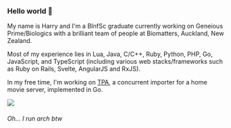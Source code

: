 ### Hello world 👋

My name is Harry and I'm a BInfSc graduate currently working on Geneious Prime/Biologics with a brilliant team of people at Biomatters, Auckland, New Zealand.

Most of my experience lies in Lua, Java, C/C++, Ruby, Python, PHP, Go, JavaScript, and TypeScript (including various web stacks/frameworks such as Ruby on Rails, Svelte, AngularJS and RxJS).

In my free time, I'm working on [TPA](https://github.com/hbomb79/TPA), a concurrent importer for a home movie server, implemented in Go.

![](https://github-readme-stats.vercel.app/api/?username=hbomb79&theme=tokyonight&count_private=true&include_all_commits=true&custom_title=Haz%27s%20Stats)

###### Oh... I run arch btw
